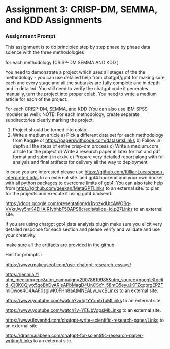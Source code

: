 # Assignment 3: CRISP-DM, SEMMA, and KDD Assignments

### Assignment Prompt

This assignment is to do principled step by step phase by phase data science with the three methodologies

for each methodology (CRISP-DM SEMMA AND KDD )

You need to demonstrate a project which uses all stages of the the methodology - you can use detailed help from chatgpt/gpt4 for making sure each and every stage and all the subtasks are fully complete and in depth and in detailed. You still need to verify the chatgpt code it generates manually, turn the project into proper colab. You need to write a medium article for each of the project. 


For each CRISP-DM, SEMMA, and KDD (You can also use IBM SPSS modeler as well):
NOTE: For each methodology, create separate subdirectories clearly marking the project.
1. Project should be turned into colab.
2. Write a medium article
    a) Pick a different data set for each methodology from Kaggle or https://paperswithcode.com/datasetsLinks
    b) Follow in depth all the steps of entire crisp-dm process
    c) Write a medium.com article for the project
    d) Write a research paper in latex format and pdf format and submit in arxiv. 
    e) Prepare very detailed report along with full analysis and final artifacts for delivery all the way to deployment


In case you are interested please use https://github.com/KillianLucas/open-interpreterLinks to an external site. and gpt4 backend and your own docker with all python packages to overcome limits of gpt4. You can also take help from https://github.com/geekan/MetaGPTLinks to an external site. to plan for the projects and execute it using gpt4 backend.




https://docs.google.com/presentation/d/1NozxdUtcAWOBq-VVkrJwy5mK4EHAjR1vhhbF50APS8c/edit#slide=id.p27Links to an external site.

If you are using chatgpt gpt4 data analysis plugin make sure you elicit very detailed response for each section and please verify and validate and use your creativity. 



make sure all the artifacts are provided in the github



Hint for prompts : 

https://www.makeuseof.com/use-chatgpt-research-essays/

https://jenni.ai/?utm_medium=cpc&utm_campaign=20078619985&utm_source=google&gclid=Cj0KCQjwx5qoBhDyARIsAPbMagD4UnCScY_58mO5eyuJKFZqqprgEPZTmiOwoe4O4AAF0sglwK0FHn8aAtMNEALw_wcBLinks to an external site.

https://www.youtube.com/watch?v=IqfYYxmbTuMLinks to an external site.


https://www.youtube.com/watch?v=YEfJbVdpsMkLinks to an external site.


https://www.ilovephd.com/chatgpt-write-scientific-research-paper/Links to an external site.

https://drasmajabeen.com/chatgpt-for-scientific-research-paper-writing/Links to an external site.

 